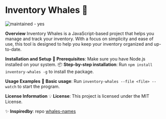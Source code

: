 # Inventory Whales 🐳

![maintained - yes](https://img.shields.io/badge/maintained-yes-green)

**Overview**
Inventory Whales is a JavaScript-based project that helps you manage and track your inventory. With a focus on simplicity and ease of use, this tool is designed to help you keep your inventory organized and up-to-date.

**Installation and Setup**
🔧 **Prerequisites**: Make sure you have Node.js installed on your system.
📦 **Step-by-step installation**: Run `npm install inventory-whales -g` to install the package.

**Usage Examples**
📝 **Basic usage**: Run `inventory-whales --file <file> --watch` to start the program.

**License Information**
💡 **License**: This project is licensed under the MIT License.

✨ **Inspiredby**: repo [whales-names](https://github.com/gregolsky/whales-names)
